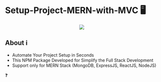 # Setup-Project-MERN-with-MVC :desktop_computer:

<p align="center">
    <img src="https://skillicons.dev/icons?i=mongodb,express,react,nodejs" />
</p>

## About :information_source:

- Automate Your Project Setup in Seconds
- This NPM Package Developed for Simplify the Full Stack Development
- Support only for MERN Stack (MongoDB, ExpressJS, ReactJS, NodeJS)


:question: 